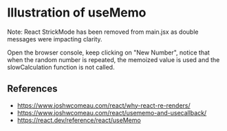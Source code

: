 # Illustration of useMemo

Note: React StrickMode has been removed from main.jsx as double messages were impacting clarity.

Open the browser console, keep clicking on "New Number", notice that when the random number is repeated, the memoized value is used and the slowCalculation function is not called.

## References
* https://www.joshwcomeau.com/react/why-react-re-renders/
* https://www.joshwcomeau.com/react/usememo-and-usecallback/
* https://react.dev/reference/react/useMemo
